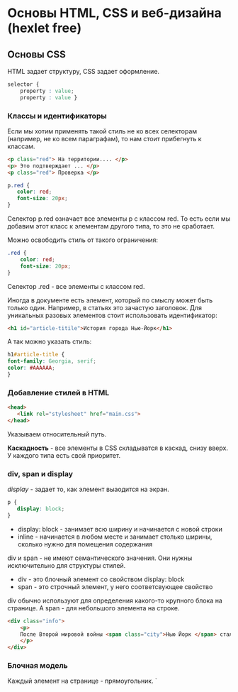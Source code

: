 # Основы HTML, CSS и веб-дизайна (hexlet free)

## Основы CSS

HTML задает структуру, CSS задает оформление. 

```css
selector { 
	property : value;
	property : value }
```
### Классы и идентификаторы 

Если мы хотим применять такой стиль не ко всех селекторам (например, не ко всем параграфам), то нам стоит прибегнуть к классам. 

```html
<p class="red"> На территории.... </p>
<p> Это подтверждает ... </p>
<p class="red"> Проверка </p>
```
```css
p.red {
   color: red;
   font-size: 20px;
}
```

Селектор p.red означает все элементы p с классом red. То есть если мы добавим этот класс к элементам другого типа, то это не сработает. 

Можно освободить стиль от такого ограничения: 
```css
.red {
    color: red; 
    font-size: 20px; 
}
```

Селектор .red - все элементы с классом red.

Иногда в документе есть элемент, который по смыслу может быть только один. Например, в статьях это зачастую заголовок. 
Для уникальных разовых элементов стоит использовать идентификатор:
```html
<h1 id="article-titile">История города Нью-Йорк</h1>
```
А так можно указать стиль: 

```css
h1#article-title {
font-family: Georgia, serif;
color: #AAAAAA;
}
```

### Добавление стилей в HTML 

```html
<head>
   <link rel="stylesheet" href="main.css">
</head>
```

Указываем относительный путь. 


**Каскадность** - все элементы в CSS складыватся в каскад, снизу вверх. У каждого типа есть свой приоритет. 


### div, span и display

*display* - задает то, как элемент выаодится на экран.

```css
p {
   display: block;
}
```

* display: block - занимает всю ширину и начинается с новой строки
* inline - начинается в любом месте и занимает столько ширины, сколько нужно для помещения содержания


div и span - не имеют семантического значения. Они нужны исключительно для структуры стилей.
* div - это блочный элемент со свойством  display: block 
* span - это строчный элемент, у него соответсвующее свойство

div обычно используют для определения какого-то крупного блока на странице. А span - для небольшого элемента на строке. 

```html
<div class="info">
    <p>
	После Второй мировой войны <span class="city">Нью Йорк </span> стал одним из неоспоримых мировых городов-лидеров.
    </p>
</div>
```

### Блочная модель

Каждый элемент на странице - прямоугольник. `
